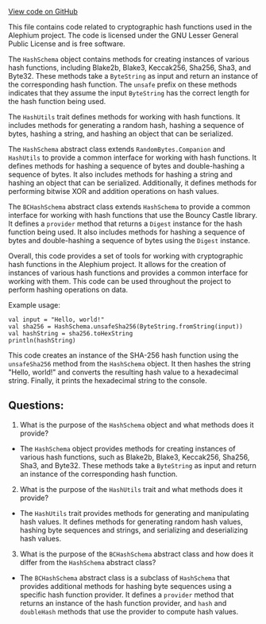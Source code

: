 [View code on GitHub](https://github.com/alephium/alephium/crypto/src/main/scala/org/alephium/crypto/HashSchema.scala)

This file contains code related to cryptographic hash functions used in the Alephium project. The code is licensed under the GNU Lesser General Public License and is free software. 

The `HashSchema` object contains methods for creating instances of various hash functions, including Blake2b, Blake3, Keccak256, Sha256, Sha3, and Byte32. These methods take a `ByteString` as input and return an instance of the corresponding hash function. The `unsafe` prefix on these methods indicates that they assume the input `ByteString` has the correct length for the hash function being used. 

The `HashUtils` trait defines methods for working with hash functions. It includes methods for generating a random hash, hashing a sequence of bytes, hashing a string, and hashing an object that can be serialized. 

The `HashSchema` abstract class extends `RandomBytes.Companion` and `HashUtils` to provide a common interface for working with hash functions. It defines methods for hashing a sequence of bytes and double-hashing a sequence of bytes. It also includes methods for hashing a string and hashing an object that can be serialized. Additionally, it defines methods for performing bitwise XOR and addition operations on hash values. 

The `BCHashSchema` abstract class extends `HashSchema` to provide a common interface for working with hash functions that use the Bouncy Castle library. It defines a `provider` method that returns a `Digest` instance for the hash function being used. It also includes methods for hashing a sequence of bytes and double-hashing a sequence of bytes using the `Digest` instance. 

Overall, this code provides a set of tools for working with cryptographic hash functions in the Alephium project. It allows for the creation of instances of various hash functions and provides a common interface for working with them. This code can be used throughout the project to perform hashing operations on data. 

Example usage: 

```
val input = "Hello, world!"
val sha256 = HashSchema.unsafeSha256(ByteString.fromString(input))
val hashString = sha256.toHexString
println(hashString)
``` 

This code creates an instance of the SHA-256 hash function using the `unsafeSha256` method from the `HashSchema` object. It then hashes the string "Hello, world!" and converts the resulting hash value to a hexadecimal string. Finally, it prints the hexadecimal string to the console.
## Questions: 
 1. What is the purpose of the `HashSchema` object and what methods does it provide?
- The `HashSchema` object provides methods for creating instances of various hash functions, such as Blake2b, Blake3, Keccak256, Sha256, Sha3, and Byte32. These methods take a `ByteString` as input and return an instance of the corresponding hash function.

2. What is the purpose of the `HashUtils` trait and what methods does it provide?
- The `HashUtils` trait provides methods for generating and manipulating hash values. It defines methods for generating random hash values, hashing byte sequences and strings, and serializing and deserializing hash values.

3. What is the purpose of the `BCHashSchema` abstract class and how does it differ from the `HashSchema` abstract class?
- The `BCHashSchema` abstract class is a subclass of `HashSchema` that provides additional methods for hashing byte sequences using a specific hash function provider. It defines a `provider` method that returns an instance of the hash function provider, and `hash` and `doubleHash` methods that use the provider to compute hash values.